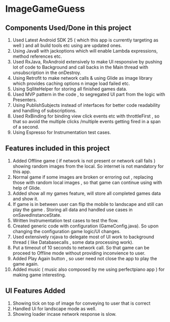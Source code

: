 # ImageGameGuess

## Components Used/Done in this project

1. Used Latest Android SDK 25 ( which this app is currently targeting as well ) and all build tools etc using are updated ones.
2. Using Java8 with jackoptions which will enable Lambda expressions, method references etc.
3. Used RxJava, RxAndroid extensively to make UI responsive by pushing lot of code to Background and call backs in the Main thread with unsubscription in the onDestroy.
4. Using Retrofit to make network calls & using Glide as image library which provides caching options n image load failed etc.
5. Using SqlliteHelper for storing all finished games data.
6. Used MVP pattern in the code , to segregated UI part from the logic with Presenters.
7. Using PublishSubjects instead of interfaces for better code readability and handling of subscriptions.
8. Used RxBinding for binding view click events etc with throttleFirst , so that so avoid the multiple clicks
   /multiple events getting fired in a span of a second.
9. Using Espresso for Instrumentation test cases.

## Features included in this project

1. Added Offline game ( if network is not present or network call fails ) showing random images from the local. So internet is not mandatory for this app.
2. Normal game if some images are broken or erroring out , replacing those with random local images , so that game can continue using with help of Glide.
3. Added show all my games feature, will store all completed games data and show it.
4. If game is in between user can flip the mobile to landscape and still can play the game . Storing all data and handled use cases in onSavedInstanceState.
5. Written Instrumentation test cases to test the flow.
6. Created generic code with configuration (GameConfig.java). So upon changing the configuration game logic/UI changes.
7. Used extensively rxjava to delegate most of UI work to background thread ( like Databasecalls , some data processing work).
8. Put a timeout of 10 seconds to network call. So that game can be proceed to Offline mode without providing inconvience to user.
9. Added Play Again button , so user need not close the app to play the game again.
10. Added music ( music also composed by me using perfectpiano app ) for making game interesting.

## UI Features Added

1. Showing tick on top of image for conveying to user that is correct
2. Handled Ui for landscape mode as well.
3. Showing loader incase network response is slow.
